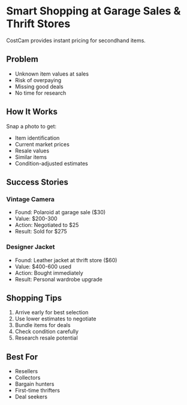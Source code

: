 # Smart Shopping at Garage Sales & Thrift Stores

CostCam provides instant pricing for secondhand items.

## Problem
- Unknown item values at sales
- Risk of overpaying
- Missing good deals
- No time for research

## How It Works
Snap a photo to get:
- Item identification
- Current market prices
- Resale values
- Similar items
- Condition-adjusted estimates

## Success Stories

### Vintage Camera
- Found: Polaroid at garage sale ($30)
- Value: $200-300
- Action: Negotiated to $25
- Result: Sold for $275

### Designer Jacket
- Found: Leather jacket at thrift store ($60)
- Value: $400-600 used
- Action: Bought immediately
- Result: Personal wardrobe upgrade

## Shopping Tips
1. Arrive early for best selection
2. Use lower estimates to negotiate
3. Bundle items for deals
4. Check condition carefully
5. Research resale potential

## Best For
- Resellers
- Collectors
- Bargain hunters
- First-time thrifters
- Deal seekers